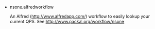 
* nsone.alfredworkflow

  An Alfred (http://www.alfredapp.com/) workflow to easily lookup your current 
  QPS. See http://www.packal.org/workflow/nsone

